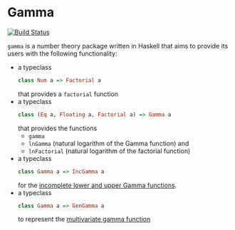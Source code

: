 Gamma
=========

[![Build Status](https://travis-ci.org/rockbmb/gamma2.svg?branch=master)](https://travis-ci.org/rockbmb/gamma2)

`gamma` is a number theory package written in Haskell that aims to provide its users
with the following functionality:

* a typeclass
  ```haskell
  class Num a => Factorial a
  ```
  that provides a `factorial` function
* a typeclass
  ```haskell
  class (Eq a, Floating a, Factorial a) => Gamma a
  ```
  that provides the functions
  + `gamma`
  + `lnGamma` (natural logarithm of the Gamma function) and
  + `lnFactorial` (natural logarithm of the factorial function)
* a typeclass
  ```haskell
  class Gamma a => IncGamma a
  ```
  for the [incomplete lower and upper Gamma functions](https://en.wikipedia.org/wiki/Incomplete_gamma_function).
* a typeclass
  ```haskell
  class Gamma a => GenGamma a
  ```
  to represent the [multivariate gamma function](https://en.wikipedia.org/wiki/Multivariate_gamma_function)